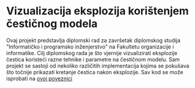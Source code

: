 
# Vizualizacija eksplozija korištenjem čestičnog modela

Ovaj projekt predstavlja diplomski rad za završetak diplomskog studija "Informatičko i programsko inženjerstvo" na Fakultetu organizacije i informatike. Cilj diplomskog rada je što vjernije vizualizirati eksplozije čestica koristeći razne tehnike i parametre na čestičnom modelu. Sam projekt se sastoji od nekoliko različitih implementacija kojima se pokušava što točnije prikazati kretanje čestica nakon eksplozije. Sav kod se može isprobati na [ovoj poveznici](https://fsabolic.github.io/diplomski_rad/diplomski_rad/)

